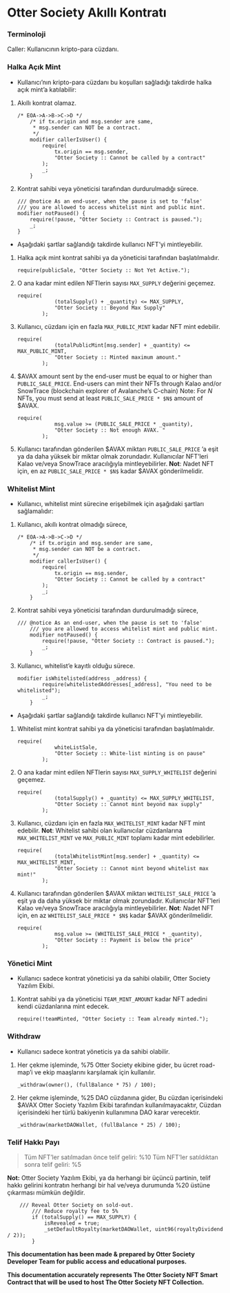# Otter Society Akıllı Kontratı

### Terminoloji

Caller: Kullanıcının kripto-para cüzdanı.

### Halka Açık Mint

- Kullanıcı’nın kripto-para cüzdanı bu koşulları sağladığı takdirde halka açık mint’a katılabilir:
1. Akıllı kontrat olamaz.
    
    ```solidity
    /* EOA->A->B->C->D */
        /* if tx.origin and msg.sender are same,
         * msg.sender can NOT be a contract.
         */
        modifier callerIsUser() {
            require(
                tx.origin == msg.sender,
                "Otter Society :: Cannot be called by a contract"
            );
            _;
        }
    ```
    
2. Kontrat sahibi veya yöneticisi tarafından durdurulmadığı sürece.
    
    ```solidity
    /// @notice As an end-user, when the pause is set to 'false'
    /// you are allowed to access whitelist mint and public mint.
    modifier notPaused() {
        require(!pause, "Otter Society :: Contract is paused.");
        _;
    }
    ```
    
- Aşağıdaki şartlar sağlandığı takdirde kullanıcı NFT’yi mintleyebilir.
1. Halka açık mint kontrat sahibi ya da yöneticisi tarafından başlatılmalıdır.
    
    ```solidity
    require(publicSale, "Otter Society :: Not Yet Active.");
    ```
    
2. O ana kadar mint edilen NFTlerin sayısı `MAX_SUPPLY` değerini geçemez.
    
    ```solidity
    require(
                (totalSupply() + _quantity) <= MAX_SUPPLY,
                "Otter Society :: Beyond Max Supply"
            );
    ```
    
3. Kullanıcı, cüzdanı için en fazla `MAX_PUBLIC_MINT` kadar NFT mint edebilir. 
    
    ```solidity
    require(
                (totalPublicMint[msg.sender] + _quantity) <= MAX_PUBLIC_MINT,
                "Otter Society :: Minted maximum amount."
            );
    ```
    
4. $AVAX amount sent by the end-user must be equal to or higher than `PUBLIC_SALE_PRICE`. End-users can mint their NFTs through Kalao and/or SnowTrace (blockchain explorer of Avalanche’s C-chain)
Note: For $N$ NFTs, you must send at least `PUBLIC_SALE_PRICE * $N$` amount of $AVAX.
    
    ```solidity
    require(
                msg.value >= (PUBLIC_SALE_PRICE * _quantity),
                "Otter Society :: Not enough AVAX. "
            );
    ```
    
5. Kullanıcı tarafından gönderilen $AVAX miktarı `PUBLIC_SALE_PRICE` ’a eşit ya da daha yüksek bir miktar olmak zorundadır. Kullanıcılar NFT’leri Kalao ve/veya SnowTrace aracılığıyla mintleyebilirler.
**Not**: $N$adet NFT için, en az `PUBLIC_SALE_PRICE * $N$` kadar $AVAX gönderilmelidir.

### Whitelist Mint

- Kullanıcı, whitelist mint sürecine erişebilmek için aşağıdaki şartları sağlamalıdır:
1. Kullanıcı, akıllı kontrat olmadığı sürece,
    
    ```solidity
    /* EOA->A->B->C->D */
        /* if tx.origin and msg.sender are same,
         * msg.sender can NOT be a contract.
         */
        modifier callerIsUser() {
            require(
                tx.origin == msg.sender,
                "Otter Society :: Cannot be called by a contract"
            );
            _;
        }
    ```
    
2. Kontrat sahibi veya yöneticisi tarafından durdurulmadığı sürece,
    
    ```solidity
    /// @notice As an end-user, when the pause is set to 'false'
        /// you are allowed to access whitelist mint and public mint.
        modifier notPaused() {
            require(!pause, "Otter Society :: Contract is paused.");
            _;
        }
    ```
    
3. Kullanıcı, whitelist’e kayıtlı olduğu sürece.
    
    ```solidity
    modifier isWhitelisted(address _address) {
            require(whitelistedAddresses[_address], "You need to be whitelisted");
            _;
        }
    ```
    
- Aşağıdaki şartlar sağlandığı takdirde kullanıcı NFT’yi mintleyebilir.
1. Whitelist mint kontrat sahibi ya da yöneticisi tarafından başlatılmalıdır.
    
    ```solidity
    require(
                whiteListSale,
                "Otter Society :: White-list minting is on pause"
            );
    ```
    
2. O ana kadar mint edilen NFTlerin sayısı `MAX_SUPPLY_WHITELIST` değerini geçemez.
    
    ```solidity
    require(
                (totalSupply() + _quantity) <= MAX_SUPPLY_WHITELIST,
                "Otter Society :: Cannot mint beyond max supply"
            );
    ```
    
3. Kullanıcı, cüzdanı için en fazla `MAX_WHITELIST_MINT` kadar NFT mint edebilir. 
**Not**: Whitelist sahibi olan kullanıcılar cüzdanlarına `MAX_WHITELIST_MINT` ve `MAX_PUBLIC_MINT` toplamı kadar mint edebilirler.
    
    ```solidity
    require(
                (totalWhitelistMint[msg.sender] + _quantity) <= MAX_WHITELIST_MINT,
                "Otter Society :: Cannot mint beyond whitelist max mint!"
            );
    ```
    
4. Kullanıcı tarafından gönderilen $AVAX miktarı `WHITELIST_SALE_PRICE` ’a eşit ya da daha yüksek bir miktar olmak zorundadır. Kullanıcılar NFT’leri Kalao ve/veya SnowTrace aracılığıyla mintleyebilirler.
**Not**: $N$adet NFT için, en az `WHITELIST_SALE_PRICE * $N$` kadar $AVAX gönderilmelidir.
    
    ```solidity
    require(
                msg.value >= (WHITELIST_SALE_PRICE * _quantity),
                "Otter Society :: Payment is below the price"
            );
    ```
    

### Yönetici Mint

- Kullanıcı sadece kontrat yöneticisi ya da sahibi olabilir, Otter Society Yazılım Ekibi.
1. Kontrat sahibi ya da yöneticisi `TEAM_MINT_AMOUNT` kadar NFT adedini kendi cüzdanlarına mint edecek.
    
    ```solidity
    require(!teamMinted, "Otter Society :: Team already minted.");
    ```
    

### Withdraw

- Kullanıcı sadece kontrat yöneticis ya da sahibi olabilir.
1. Her çekme işleminde, %75 Otter Society ekibine gider, bu ücret road-map’i ve ekip maaşlarını karşılamak için kullanılır.
    
    ```solidity
    _withdraw(owner(), (fullBalance * 75) / 100);
    ```
    
2. Her çekme işleminde, %25 DAO cüzdanına gider, Bu cüzdan içerisindeki $AVAX Otter Society Yazılım Ekibi tarafından kullanılmayacaktır, Cüzdan içerisindeki her türlü bakiyenin kullanımına DAO karar verecektir.
    
    ```solidity
    _withdraw(marketDAOWallet, (fullBalance * 25) / 100);
    ```
    

### Telif Hakkı Payı

> Tüm NFT’ler satılmadan önce telif geliri: %10
Tüm NFT’ler satıldıktan sonra telif geliri: %5


**Not:**   Otter Society Yazılım Ekibi, ya da herhangi bir üçüncü partinin, telif hakkı gelirini kontratın herhangi bir hal ve/veya durumunda %20 üstüne çıkarması mümkün değildir.
> 

```solidity
	/// Reveal Otter Society on sold-out.
        /// Reduce royalty fee to 5%
        if (totalSupply() == MAX_SUPPLY) {
            isRevealed = true;
            _setDefaultRoyalty(marketDAOWallet, uint96(royaltyDividend / 2));
        }
```

**This documentation has been made & prepared by Otter Society Developer Team for public access and educational purposes.**

**This documentation accurately represents The Otter Society NFT Smart Contract that will be used to host The Otter Society NFT Collection.**
